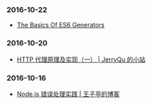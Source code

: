 ### 2016-10-22<br />
+ [The Basics Of ES6 Generators](https://davidwalsh.name/es6-generators)<br />

### 2016-10-20<br />
+ [HTTP 代理原理及实现（一） | JerryQu 的小站](https://imququ.com/post/web-proxy.html)<br />

### 2016-10-16<br />
+ [Node.js 错误处理实践 | 王子亭的博客](https://jysperm.me/2016/10/nodejs-error-handling/)<br />